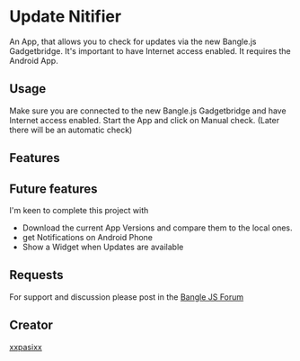 # Update Nitifier

An App, that allows you to check for updates via the new Bangle.js Gadgetbridge.
It's important to have Internet access enabled.
It requires the Android App.


## Usage

Make sure you are connected to the new Bangle.js Gadgetbridge and have Internet access enabled.
Start the App and click on Manual check.
(Later there will be an automatic check)

## Features
## Future features

I'm keen to complete this project with
* Download the current App Versions and compare them to the local ones.
* get Notifications on Android Phone
* Show a Widget when Updates are available


## Requests

For support and discussion please post in the [Bangle JS Forum](http://forum.espruino.com/microcosms/1424/)

## Creator

[xxpasixx](https://github.com/xxpasixx)
